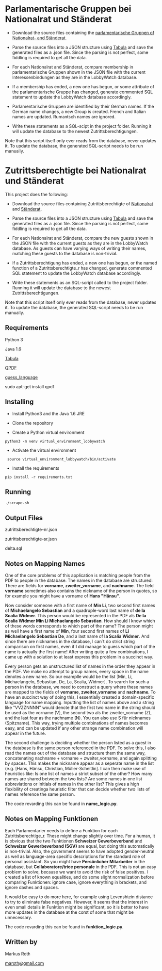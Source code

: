# Parlamentarische Gruppen bei Nationalrat und Ständerat #

* Download the source files containing the [parlamentarische Gruppen of Nationalrat- and Ständerat](https://www.parlament.ch/centers/documents/de/parlamentarische-gruppen.pdf).

* Parse the source files into a JSON structure using [Tabula](http://tabula.technology/) and save the generated files as a .json file. Since the parsing is not perfect, some fiddling is required to get all the data.

* For each Nationalrat and Ständerat, compare membership in parlamentarische Gruppen shown in the JSON file with the current Interessenbindungen as they are in the LobbyWatch database. 

* If a membership has ended, a new one has begun, or some attribute of the parlamentarische Gruppe has changed, generate commented SQL statement to update the LobbyWatch database accordingly.

* Parlamentarische Gruppen are identified by their German names. If the German name changes, a new Group is created. French and Italian names are updated. Rumantsch names are ignored.

* Write these statements as a SQL-scipt in the project folder. Running it will update the database to the newest Zutrittsberechtigungen.

Note that this script itself only ever reads from the database, never updates it. To update the database, the generated SQL-script needs to be run manually.

# Zutrittsberechtigte bei Nationalrat und Ständerat #

This project does the following:

* Download the source files containing Zutrittsberechtigte of [Nationalrat](https://www.parlament.ch/centers/documents/de/zutrittsberechtigte-nr.pdf) and [Ständerat](https://www.parlament.ch/centers/documents/de/zutrittsberechtigte-sr.pdf).

* Parse the source files into a JSON structure using [Tabula](http://tabula.technology/) and save the generated files as a .json file. Since the parsing is not perfect, some fiddling is required to get all the data.

* For each Nationalrat and Ständerat, compare the new guests shown in the JSON file with the current guests as they are in the LobbyWatch database. As guests can have varying ways of writing their names, matching these guests to the database is non-trivial.

* If a Zutrittsberechtigung has ended, a new one has begun, or the named function of a Zutrittsberechtigte_r has changed, generate commented SQL statement to update the LobbyWatch database accordingly.

* Write these statements as an SQL-script called to the project folder. Running it will update the database to the newest Zutrittsberechtigungen.

Note that this script itself only ever reads from the database, never updates it. To update the database, the generated SQL-script needs to be run manually.

## Requirements ##

Python 3

Java 1.6

[Tabula](https://github.com/tabulapdf/tabula-java/releases)

[QPDF](http://qpdf.sourceforge.net/)

[guess_language](https://pypi.org/project/guess_language-spirit/)

sudo apt-get install qpdf

## Installing ##

* Install Python3 and the Java 1.6 JRE

* Clone the repository

* Create a Python virtual environment

```python3 -m venv virtual_environment_lobbywatch```

* Activate the virtual environment

``` source virtual_environment_lobbywatch/bin/activate```

* Install the requirements

```pip install -r requirements.txt```

## Running ##

```./scrape.sh```

## Output Files ##

zutrittsberechtigte-nr.json

zutrittsberechtigte-sr.json

delta.sql

## Notes on Mapping Names ##

One of the core problems of this application is matching people from the PDF to people in the database. The names in the database are structured: There are fields for **vorname**, **zweiter_vorname**, and **nachname**. The field **vorname** sometimes also contains the nickname of the person in quotes, so for example you might have a vorname of **Hans "Hänsu"**.

Now consider someone with a first name of **Min Li**, two second first names of **Michaelangelo Sebastian** and a quadruple-word last name of **de la Scalia Widmer**. This person would be represented in the PDF als **De la Scalia Widmer Min Li Michaelangelo Sebastian**. How should I know which of these words corresponds to which part of the name? The person might as well have a first name of **Min**, four second first names of **Li Michaelangelo Sebastian De**, and a last name of **la Scalia Widmer**. And since there are nicknames in the database, I can`t do strict string comparison on first names, even if I did manage to guess which part of the name is actually the first name! After writing quite a few combinations, I came up with a solution to at least express this problem in a succinct way.

Every person gets an unstructured list of names in the order they appear in the PDF. We make no attempt to group names, every space in the name denotes a new name. So our examplle would be the list [Min, Li, Michaelangelo, Sebastian, De, La, Scalia, Widmer]. To search for such a person in the database, we need to construct a query where these names are mapped to the fields of **vorname**, **zweiter_vorname** and **nachname**. To have an succinct way of doing this, I essentially created a domain-specific language for name mapping. Inputting the list of names above and a string like "VVZZNNNN" would denote that the first two name in the string should be used as the vorname (V), the second two als the zweiter_vorname (Z), and the last four as the nachname (N). You can also use S für nicknames (Spitzname). This way, trying multiple combinations of names becomes easy, and can be updated if any other strange name combination will appear in the future.


The second challenge is deciding whether the person listed as a guest in the database is the same person referenced in the PDF. To solve this, I also read the names out of the database and structure them the same way, concatenating nachname + vorname + zweiter_vorname, and again splitting by spaces. This makes the nickname appear as a seperate name in the list (e.g. [Hans, Hänsu, Christian, Müller-Scheitlin]. I can then make use of heuristics like: Is one list of names a strict subset of the other? How many names are shared between the two lists? Are some names in one list abbreviations or initials of names in the other list? This gives a high flexibility of creatinga  heuristic filter that can decide whether two lists of names reference the same person.

The code revarding this can be found in **name_logic.py**.

## Notes on Mapping Funktionen ##

Each Parlamentarier needs to define a Funktion for each Zutrittsberechtige_r. These might change slightly over time. For a human, it is obvious that the two Funktionen **Schweizer Gewerbeverband** and **Schweizer Gewerbeverband (SGV)** are equal, but doing this automatically is non-trivial. Also, the government seems to have adopted gender-neutral as well as language-area specific descriptions for the standard role of personal assistant. So you might have **Persönlicher Mitarbeiter** in the database, but **Collaboratore/trice personale** in the PDF. This is not an easy problem to solve, because we want to avoid the risk of false positives. I created a list of known equalities, and do some slight normalization before comparing Funktionen: ignore case, ignore everything in brackets, and ignore dashes and spaces.

It would be easy to do more here, for example using Levenshtein distance to try to eliminate false negatives. However, it seems that the interest in even small details in Funktion might be significant, so it is better to have more updates in the database at the corst of some that might be unnecessary.

The code revarding this can be found in **funktion_logic.py**.


## Written by ##

Markus Roth

maroth@gmail.com
